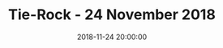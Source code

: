 ---
layout: album
title: Tie-Rock - 24 November 2018
description: Sfeerbeelden van Tie-Rock, 24 November 2018.
date: 2018-11-24 20:00:00
cover: /albums/2018-11-24-tie-rock/thumbnails/20181124_202132.jpg
pagination: 
  enabled: true
  images: true
  imageLayout: image
  itemsPerPage: 128
---